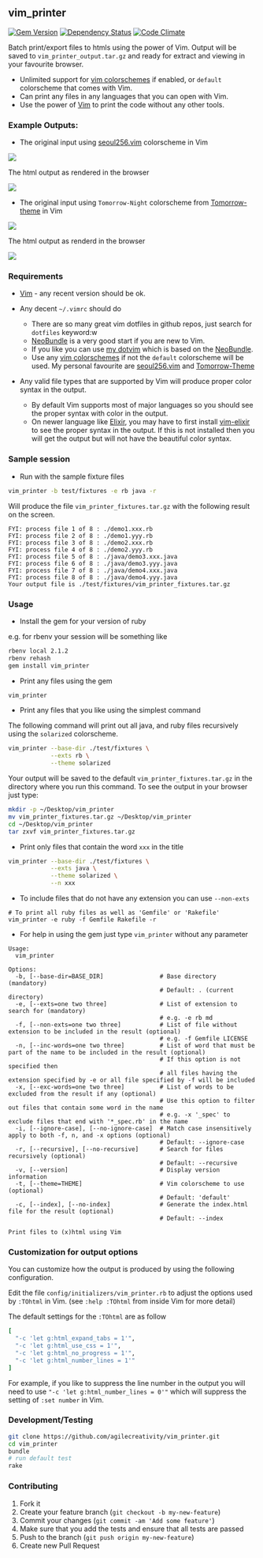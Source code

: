 ## vim_printer

[![Gem Version](https://badge.fury.io/rb/vim_printer.svg)][gem]
[![Dependency Status](https://gemnasium.com/agilecreativity/vim_printer.png)][gemnasium]
[![Code Climate](https://codeclimate.com/github/agilecreativity/vim_printer.png)][codeclimate]

[gem]: http://badge.fury.io/rb/vim_printer
[gemnasium]: https://gemnasium.com/agilecreativity/vim_printer
[codeclimate]: https://codeclimate.com/github/agilecreativity/vim_printer

Batch print/export files to htmls using the power of Vim. Output will be saved to `vim_printer_output.tar.gz` and ready for
extract and viewing in your favourite browser.

- Unlimited support for [vim colorschemes][] if enabled, or `default` colorscheme that comes with Vim.
- Can print any files in any languages that you can open with Vim.
- Use the power of [Vim][] to print the code without any other tools.

### Example Outputs:

- The original input using [seoul256.vim][] colorscheme in Vim

![](https://github.com/agilecreativity/vim_printer/raw/master/01-seoul256-input.png)

The html output as rendered in the browser

![](https://github.com/agilecreativity/vim_printer/raw/master/01-seoul256-output.png)

- The original input using `Tomorrow-Night` colorscheme from [Tomorrow-theme][] in Vim

![](https://github.com/agilecreativity/vim_printer/raw/master/02-Tomorrow-Night-input.png)

The html output as renderd in the browser

![](https://github.com/agilecreativity/vim_printer/raw/master/02-Tomorrow-Night-output.png)

### Requirements

- [Vim][] - any recent version should be ok.

- Any decent `~/.vimrc` should do

  * There are so many great vim dotfiles in github repos, just search for `dotfiles` keyword:w
  * [NeoBundle][] is a very good start if you are new to Vim.
  * If you like you can use [my dotvim][] which is based on the [NeoBundle][].
  * Use any [vim colorschemes][] if not the `default` colorscheme will be used.
    My personal favourite are [seoul256.vim][] and [Tomorrow-Theme][]

- Any valid file types that are supported by Vim will produce proper color syntax in the output.
  * By default Vim supports most of major languages so you should see the proper syntax with color in the output.
  * On newer language like [Elixir][], you may have to first install [vim-elixir][] to see the proper syntax in the output.
    If this is not installed then you will get the output but will not have the beautiful color syntax.

### Sample session

- Run with the sample fixture files

```sh
vim_printer -b test/fixtures -e rb java -r
```

Will produce the file `vim_printer_fixtures.tar.gz` with the following result on the screen.

```
FYI: process file 1 of 8 : ./demo1.xxx.rb
FYI: process file 2 of 8 : ./demo1.yyy.rb
FYI: process file 3 of 8 : ./demo2.xxx.rb
FYI: process file 4 of 8 : ./demo2.yyy.rb
FYI: process file 5 of 8 : ./java/demo3.xxx.java
FYI: process file 6 of 8 : ./java/demo3.yyy.java
FYI: process file 7 of 8 : ./java/demo4.xxx.java
FYI: process file 8 of 8 : ./java/demo4.yyy.java
Your output file is ./test/fixtures/vim_printer_fixtures.tar.gz
```

### Usage

- Install the gem for your version of ruby

e.g. for rbenv your session will be something like

```sh
rbenv local 2.1.2
rbenv rehash
gem install vim_printer
```

- Print any files using the gem

```sh
vim_printer
```

- Print any files that you like using the simplest command

The following command will print out all java, and ruby files recursively
using the `solarized` colorscheme.

```sh
vim_printer --base-dir ./test/fixtures \
            --exts rb \
            --theme solarized
```

Your output will be saved to the default `vim_printer_fixtures.tar.gz` in the directory where you run this command.
To see the output in your browser just type:

```sh
mkdir -p ~/Desktop/vim_printer
mv vim_printer_fixtures.tar.gz ~/Desktop/vim_printer
cd ~/Desktop/vim_printer
tar zxvf vim_printer_fixtures.tar.gz
```

- Print only files that contain the word `xxx` in the title

```sh
vim_printer --base-dir ./test/fixtures \
            --exts java \
            --theme solarized \
            --n xxx
```

- To include files that do not have any extension you can use `--non-exts`

```shell
# To print all ruby files as well as 'Gemfile' or 'Rakefile'
vim_printer -e ruby -f Gemfile Rakefile -r
```

- For help in using the gem just type `vim_printer` without any parameter

```
Usage:
  vim_printer

Options:
  -b, [--base-dir=BASE_DIR]                # Base directory (mandatory)
                                           # Default: . (current directory)
  -e, [--exts=one two three]               # List of extension to search for (mandatory)
                                           # e.g. -e rb md
  -f, [--non-exts=one two three]           # List of file without extension to be included in the result (optional)
                                           # e.g. -f Gemfile LICENSE
  -n, [--inc-words=one two three]          # List of word that must be part of the name to be included in the result (optional)
                                           # If this option is not specified then
                                           # all files having the extension specified by -e or all file specified by -f will be included
  -x, [--exc-words=one two three]          # List of words to be excluded from the result if any (optional)
                                           # Use this option to filter out files that contain some word in the name
                                           # e.g. -x '_spec' to exclude files that end with '*_spec.rb' in the name
  -i, [--ignore-case], [--no-ignore-case]  # Match case insensitively apply to both -f, n, and -x options (optional)
                                           # Default: --ignore-case
  -r, [--recursive], [--no-recursive]      # Search for files recursively (optional)
                                           # Default: --recursive
  -v, [--version]                          # Display version information
  -t, [--theme=THEME]                      # Vim colorscheme to use (optional)
                                           # Default: 'default'
  -c, [--index], [--no-index]              # Generate the index.html file for the result (optional)
                                           # Default: --index

Print files to (x)html using Vim
```

### Customization for output options

You can customize how the output is produced by using the following configuration.

Edit the file `config/initializers/vim_printer.rb` to adjust the options used by
`:TOhtml` in Vim. (see `:help :TOhtml` from inside Vim for more detail)

The default settings for the `:TOhtml` are as follow

```ruby
[
  "-c 'let g:html_expand_tabs = 1'",
  "-c 'let g:html_use_css = 1'",
  "-c 'let g:html_no_progress = 1'",
  "-c 'let g:html_number_lines = 1'"
]
```

For example, if you like to suppress the line number in the output you will
need to use `"-c 'let g:html_number_lines = 0'"` which will suppress the
setting of `:set number` in Vim.

### Development/Testing

```sh
git clone https://github.com/agilecreativity/vim_printer.git
cd vim_printer
bundle
# run default test
rake
```

### Contributing

1. Fork it
2. Create your feature branch (`git checkout -b my-new-feature`)
3. Commit your changes (`git commit -am 'Add some feature'`)
4. Make sure that you add the tests and ensure that all tests are passed
5. Push to the branch (`git push origin my-new-feature`)
6. Create new Pull Request

[NeoBundle]: https://github.com/Shougo/neobundle.vim
[Vim]: https://www.vim.org
[my dotvim]: https://github.com/agilecreativity/dotvim
[Elixir]: http://elixir-lang.org
[vim-elixir]: https://github.com/elixir-lang/vim-elixir
[vim colorschemes]: https://github.com/flazz/vim-colorschemes/tree/master/colors
[seoul256.vim]: https://github.com/junegunn/seoul256.vim
[Tomorrow-theme]: https://github.com/ChrisKempson/Tomorrow-Theme
